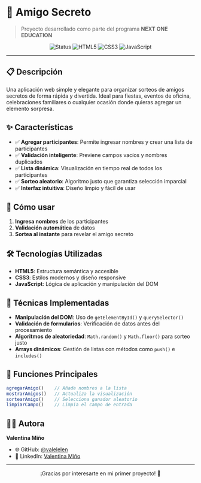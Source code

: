 # 🎉 Amigo Secreto

> Proyecto desarrollado como parte del programa **NEXT ONE EDUCATION**

<div align="center">

![Status](https://img.shields.io/badge/Status-Completado-28a745?style=for-the-badge)
![HTML5](https://img.shields.io/badge/HTML5-E34F26?style=for-the-badge&logo=html5&logoColor=white)
![CSS3](https://img.shields.io/badge/CSS3-1572B6?style=for-the-badge&logo=css3&logoColor=white)
![JavaScript](https://img.shields.io/badge/JavaScript-F7DF1E?style=for-the-badge&logo=javascript&logoColor=black)

</div>

---

## 📋 Descripción

Una aplicación web simple y elegante para organizar sorteos de amigos secretos de forma rápida y divertida. Ideal para fiestas, eventos de oficina, celebraciones familiares o cualquier ocasión donde quieras agregar un elemento sorpresa.

## ✨ Características

- ✅ **Agregar participantes**: Permite ingresar nombres y crear una lista de participantes
- ✅ **Validación inteligente**: Previene campos vacíos y nombres duplicados
- ✅ **Lista dinámica**: Visualización en tiempo real de todos los participantes
- ✅ **Sorteo aleatorio**: Algoritmo justo que garantiza selección imparcial
- ✅ **Interfaz intuitiva**: Diseño limpio y fácil de usar

## 🚀 Cómo usar

1. **Ingresa nombres** de los participantes
2. **Validación automática** de datos
3. **Sortea al instante** para revelar el amigo secreto

## 🛠️ Tecnologías Utilizadas

- **HTML5**: Estructura semántica y accesible
- **CSS3**: Estilos modernos y diseño responsive
- **JavaScript**: Lógica de aplicación y manipulación del DOM

## 🔧 Técnicas Implementadas

- **Manipulación del DOM**: Uso de `getElementById()` y `querySelector()`
- **Validación de formularios**: Verificación de datos antes del procesamiento
- **Algoritmos de aleatoriedad**: `Math.random()` y `Math.floor()` para sorteo justo
- **Arrays dinámicos**: Gestión de listas con métodos como `push()` e `includes()`

## 📝 Funciones Principales

```javascript
agregarAmigo()    // Añade nombres a la lista
mostrarAmigos()   // Actualiza la visualización
sortearAmigo()    // Selecciona ganador aleatorio
limpiarCampo()    // Limpia el campo de entrada
```

## 👨‍💻 Autora

**Valentina Miño**
- 🌐 GitHub: [@valelelen](https://github.com/valelelen)
- 💼 LinkedIn: [Valentina Miño](https://www.linkedin.com/in/valentinamino/)

---

<div align="center">

¡Gracias por interesarte en mi primer proyecto! 🎊

</div>